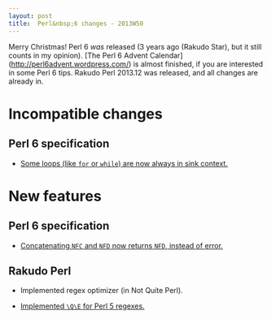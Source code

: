 ```yaml
---
layout: post
title:  Perl&nbsp;6 changes - 2013W50
---
```


Merry Christmas! Perl 6 _was_ released (3 years ago (Rakudo Star), but
it still counts in my opinion). [The Perl 6 Advent Calendar]
(http://perl6advent.wordpress.com/) is almost finished, if you are
interested in some Perl 6 tips. Rakudo Perl 2013.12 was released, and
all changes are already in.

Incompatible changes
====================

Perl 6 specification
--------------------

* [Some loops (like `for` or `while`) are now always in sink context.](https://github.com/perl6/specs/commit/2387578626a1648966c2c35375cd1f7dc94287bc)

New features
============

Perl 6 specification
--------------------

* [Concatenating `NFC` and `NFD` now returns `NFD`, instead of error.](https://github.com/perl6/specs/commit/51a72a0ac7775036db410d850b8605c26e7454cf)

Rakudo Perl
-----------
* Implemented regex optimizer (in Not Quite Perl).

* [Implemented `\Q\E` for Perl 5 regexes.](https://github.com/rakudo/rakudo/commit/dc5a1ff741055b408796e1973c35e291addb4fe5)


